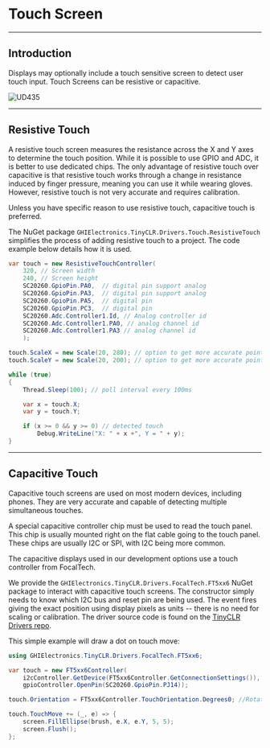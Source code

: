 # Touch Screen
---

## Introduction
Displays may optionally include a touch sensitive screen to detect user touch input. Touch Screens can be resistive or capacitive.

![UD435](../images/ucm-touch-display.jpg)

---

## Resistive Touch

A resistive touch screen measures the resistance across the X and Y axes to determine the touch position. While it is possible to use GPIO and ADC, it is better to use dedicated chips. The only advantage of resistive touch over capacitive is that resistive touch works through a change in resistance induced by finger pressure, meaning you can use it while wearing gloves. However, resistive touch is not very accurate and requires calibration.

Unless you have specific reason to use resistive touch, capacitive touch is preferred.

The NuGet package `GHIElectronics.TinyCLR.Drivers.Touch.ResistiveTouch` simplifies the process of adding resistive touch to a project. The code example below details how it is used.  

```cs
var touch = new ResistiveTouchController(
    320, // Screen width
    240, // Screen height
    SC20260.GpioPin.PA0,  // digital pin support analog
    SC20260.GpioPin.PA3,  // digital pin support analog
    SC20260.GpioPin.PA5,  // digital pin
    SC20260.GpioPin.PC3,  // digital pin
    SC20260.Adc.Controller1.Id, // Analog controller id
    SC20260.Adc.Controller1.PA0, // analog channel id
    SC20260.Adc.Controller1.PA3 // analog channel id
    );

touch.ScaleX = new Scale(20, 280); // option to get more accurate point
touch.ScaleY = new Scale(20, 200); // option to get more accurate point

while (true)
{
    Thread.Sleep(100); // poll interval every 100ms

    var x = touch.X;
    var y = touch.Y;

    if (x >= 0 && y >= 0) // detected touch
        Debug.WriteLine("X: " + x +", Y = " + y);
}
```

---

## Capacitive Touch

Capacitive touch screens are used on most modern devices, including phones. They are very accurate and capable of detecting multiple simultaneous touches.

A special capacitive controller chip must be used to read the touch panel. This chip is usually mounted right on the flat cable going to the touch panel. These chips are usually I2C or SPI, with I2C being more common.

The capacitive displays used in our development options use a touch controller from FocalTech.

We provide the `GHIElectronics.TinyCLR.Drivers.FocalTech.FT5xx6` NuGet package to interact with capacitive touch screens. The constructor simply needs to know which I2C bus and reset pin are being used. The event fires giving the exact position using display pixels as units -- there is no need for scaling or calibration. The driver source code is found on the [TinyCLR Drivers repo](https://github.com/ghi-electronics/TinyCLR-Drivers).

This simple example will draw a dot on touch move:

```cs
using GHIElectronics.TinyCLR.Drivers.FocalTech.FT5xx6;

var touch = new FT5xx6Controller(
    i2cController.GetDevice(FT5xx6Controller.GetConnectionSettings()),
    gpioController.OpenPin(SC20260.GpioPin.PJ14));

touch.Orientation = FT5xx6Controller.TouchOrientation.Degrees0; //Rotate touch coordinates.

touch.TouchMove += (_, e) => {
    screen.FillEllipse(brush, e.X, e.Y, 5, 5);
    screen.Flush();
};
```
